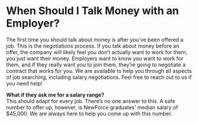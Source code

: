 # When Should I Talk Money with an Employer?

The first time you should talk about money is after you’ve been offered a job. This is the negotiations process. If you talk about money before an offer, the company will likely feel you don’t actually want to work for them, you just want their money. Employers want to know you want to work for them, and if they really want you to join them, they’re going to negotiate a contract that works for you. We are available to help you through all aspects of job searching, including salary negotiations. Feel free to reach out to us if you need help! 

**What if they ask me for a salary range?**<br>This should adapt for every job. There’s no one answer to this. A safe number to offer up, however, is NewForce graduates’ median salary of $45,000. We are always here to help you come up with this number. 

